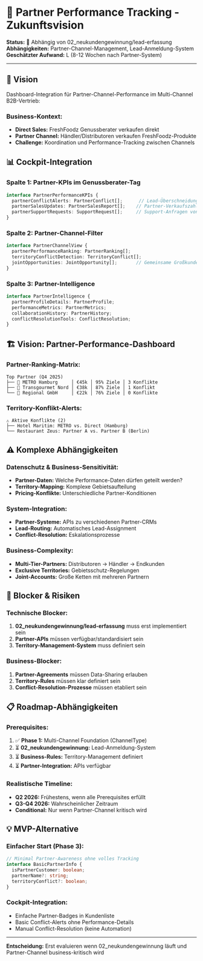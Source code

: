# 🤝 Partner Performance Tracking - Zukunftsvision

**Status:** 🔮 Abhängig von 02_neukundengewinnung/lead-erfassung
**Abhängigkeiten:** Partner-Channel-Management, Lead-Anmeldung-System
**Geschätzter Aufwand:** L (8-12 Wochen nach Partner-System)

---

## 🎯 Vision

Dashboard-Integration für Partner-Channel-Performance im Multi-Channel B2B-Vertrieb:

### Business-Kontext:
- **Direct Sales:** FreshFoodz Genussberater verkaufen direkt
- **Partner Channel:** Händler/Distributoren verkaufen FreshFoodz-Produkte
- **Challenge:** Koordination und Performance-Tracking zwischen Channels

## 📊 Cockpit-Integration

### Spalte 1: Partner-KPIs im Genussberater-Tag
```typescript
interface PartnerPerformanceKPIs {
  partnerConflictAlerts: PartnerConflict[];      // Lead-Überschneidungen
  partnerSalesUpdates: PartnerSalesReport[];    // Partner-Verkaufszahlen
  partnerSupportRequests: SupportRequest[];     // Support-Anfragen von Partnern
}
```

### Spalte 2: Partner-Channel-Filter
```typescript
interface PartnerChannelView {
  partnerPerformanceRanking: PartnerRanking[];
  territoryConflictDetection: TerritoryConflict[];
  jointOpportunities: JointOpportunity[];       // Gemeinsame Großkunden
}
```

### Spalte 3: Partner-Intelligence
```typescript
interface PartnerIntelligence {
  partnerProfileDetails: PartnerProfile;
  performanceMetrics: PartnerMetrics;
  collaborationHistory: PartnerHistory;
  conflictResolutionTools: ConflictResolution;
}
```

## 🏗️ Vision: Partner-Performance-Dashboard

### **Partner-Ranking-Matrix:**
```
Top Partner (Q4 2025)
├── 🥇 METRO Hamburg     │ €45k │ 95% Ziele │ 3 Konflikte
├── 🥈 Transgourmet Nord │ €38k │ 87% Ziele │ 1 Konflikt
└── 🥉 Regional GmbH     │ €22k │ 76% Ziele │ 0 Konflikte
```

### **Territory-Konflikt-Alerts:**
```
⚠️ Aktive Konflikte (2)
├── Hotel Maritim: METRO vs. Direct (Hamburg)
└── Restaurant Zeus: Partner A vs. Partner B (Berlin)
```

## ⚠️ Komplexe Abhängigkeiten

### **Datenschutz & Business-Sensitivität:**
- **Partner-Daten:** Welche Performance-Daten dürfen geteilt werden?
- **Territory-Mapping:** Komplexe Gebietsaufteilung
- **Pricing-Konflikte:** Unterschiedliche Partner-Konditionen

### **System-Integration:**
- **Partner-Systeme:** APIs zu verschiedenen Partner-CRMs
- **Lead-Routing:** Automatisches Lead-Assignment
- **Conflict-Resolution:** Eskalationsprozesse

### **Business-Complexity:**
- **Multi-Tier-Partners:** Distributoren → Händler → Endkunden
- **Exclusive Territories:** Gebietsschutz-Regelungen
- **Joint-Accounts:** Große Ketten mit mehreren Partnern

## 🚧 Blocker & Risiken

### **Technische Blocker:**
1. **02_neukundengewinnung/lead-erfassung** muss erst implementiert sein
2. **Partner-APIs** müssen verfügbar/standardisiert sein
3. **Territory-Management-System** muss definiert sein

### **Business-Blocker:**
1. **Partner-Agreements** müssen Data-Sharing erlauben
2. **Territory-Rules** müssen klar definiert sein
3. **Conflict-Resolution-Prozesse** müssen etabliert sein

## 📋 Roadmap-Abhängigkeiten

### **Prerequisites:**
1. ✅ **Phase 1:** Multi-Channel Foundation (ChannelType)
2. ⏳ **02_neukundengewinnung:** Lead-Anmeldung-System
3. ⏳ **Business-Rules:** Territory-Management definiert
4. ⏳ **Partner-Integration:** APIs verfügbar

### **Realistische Timeline:**
- **Q2 2026:** Frühestens, wenn alle Prerequisites erfüllt
- **Q3-Q4 2026:** Wahrscheinlicher Zeitraum
- **Conditional:** Nur wenn Partner-Channel kritisch wird

## 💡 MVP-Alternative

### **Einfacher Start (Phase 3):**
```typescript
// Minimal Partner-Awareness ohne volles Tracking
interface BasicPartnerInfo {
  isPartnerCustomer: boolean;
  partnerName?: string;
  territoryConflict?: boolean;
}
```

### **Cockpit-Integration:**
- Einfache Partner-Badges in Kundenliste
- Basic Conflict-Alerts ohne Performance-Details
- Manual Conflict-Resolution (keine Automation)

---

**Entscheidung:** Erst evaluieren wenn 02_neukundengewinnung läuft und Partner-Channel business-kritisch wird